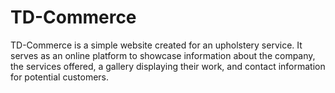 # TD-Commerce

TD-Commerce is a simple website created for an upholstery service. It serves as an online platform to showcase information about the company, the services offered, a gallery displaying their work, and contact information for potential customers.

